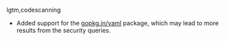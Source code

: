 lgtm,codescanning
* Added support for the [gopkg.in/yaml](https://pkg.go.dev/gopkg.in/yaml.v3) package, which may lead to more results from the security queries.
